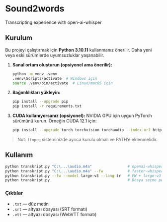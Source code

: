 # Sound2words
Transcripting experience with open-ai-whisper

## Kurulum
Bu projeyi çalıştırmak için **Python 3.10.11** kullanmanız önerilir. Daha yeni veya eski sürümlerde uyumsuzluklar yaşanabilir.

1. **Sanal ortam oluşturun (opsiyonel ama önerilir):**
   ```bash
   python -m venv .venv
   .venv\Scripts\activate  # Windows için
   source .venv/bin/activate  # Linux/macOS için
   ```

2. **Bağımlılıkları yükleyin:**
   ```bash
   pip install --upgrade pip
   pip install -r requirements.txt
   ```

3. **CUDA kullanıyorsanız (opsiyonel):**
   NVIDIA GPU için uygun PyTorch sürümünü kurun. Örneğin CUDA 12.1 için:
   ```bash
   pip install --upgrade torch torchvision torchaudio --index-url https://download.pytorch.org/whl/cu121
   ```

> Not: `ffmpeg` sisteminizde ayrıca kurulu olmalı ve PATH’e eklenmelidir.

## Kullanım
```bash
python transkript.py "C:\...\audio.m4a"                # openai-whisper (varsayılan)
python transkript.py "C:\...\audio.m4a" --fw           # faster-whisper
python transkript.py --fw --model large-v3 --lang tr   # FW + large-v3 + Türkçe
python transkript.py                                   # Dosya seçme penceresi açılır
```

### Çıktılar
- `.txt` — düz metin
- `.srt` — altyazı dosyası (SRT formatı)
- `.vtt` — altyazı dosyası (WebVTT formatı)

